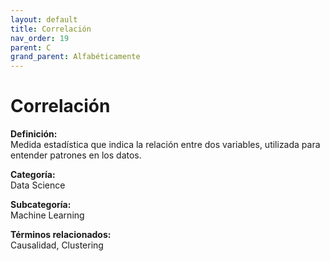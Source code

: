 ```yaml
---
layout: default
title: Correlación
nav_order: 19
parent: C
grand_parent: Alfabéticamente
---
```


# Correlación

**Definición:**  
Medida estadística que indica la relación entre dos variables, utilizada para entender patrones en los datos.

**Categoría:**  
Data Science  

**Subcategoría:**  
Machine Learning

**Términos relacionados:**  
Causalidad, Clustering
